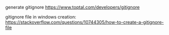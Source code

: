generate gitignore
https://www.toptal.com/developers/gitignore

gitignore file in windows creation:
https://stackoverflow.com/questions/10744305/how-to-create-a-gitignore-file